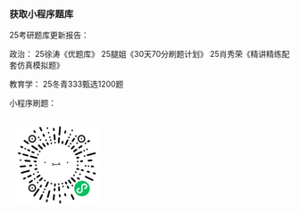 ### 获取小程序题库

25考研题库更新报告：

政治：
25徐涛《优题库》
25腿姐《30天70分刷题计划》
25肖秀荣《精讲精练配套仿真模拟题》

教育学：
25冬青333甄选1200题

小程序刷题：

 <img  style="margin:10px" src="https://raw.githubusercontent.com/xkdaq/Seach/master/image/xiao.jpeg" width="150" height="150">
